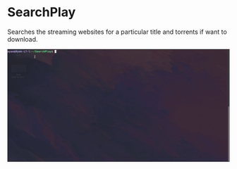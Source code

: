 # SearchPlay
Searches the streaming websites for a particular title and torrents if want to download.

![How it works](sample.gif)
